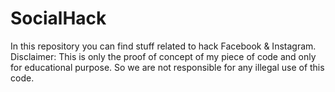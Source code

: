 # SocialHack
In this repository you can find stuff related to hack Facebook &amp; Instagram. Disclaimer: This is only the proof of concept of my piece of code and only for educational purpose. So we are not responsible for any illegal use of this code.
